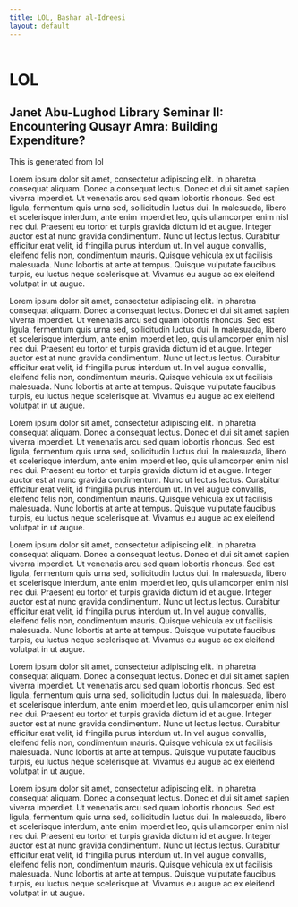 ```yaml
---
title: LOL, Bashar al-Idreesi
layout: default
---
```

<html>
	<head>
	</head>
	<body>
		<header>
		</header>
		<h1 class="text headingtext threequarterwidthtext centredtext secondaryfonttext threequarterwidthtext">
			LOL
		</h1>
		<h2 class="text subheadingtext threequarterwidthtext centredtext secondaryfonttext threequarterwidthtext">
			Janet Abu-Lughod Library Seminar II:<br />
			Encountering Qusayr Amra: Building Expenditure?
		</h2>
		<p>
			This is generated from lol
		</p>
		<p class="text leftalignedtext primaryfonttext indentedtext">
			Lorem ipsum dolor sit amet, consectetur adipiscing elit. In pharetra consequat aliquam. Donec a consequat lectus. Donec et dui sit amet sapien viverra imperdiet. Ut venenatis arcu sed quam lobortis rhoncus. Sed est ligula, fermentum quis urna sed, sollicitudin luctus dui. In malesuada, libero et scelerisque interdum, ante enim imperdiet leo, quis ullamcorper enim nisl nec dui. Praesent eu tortor et turpis gravida dictum id et augue. Integer auctor est at nunc gravida condimentum. Nunc ut lectus lectus. Curabitur efficitur erat velit, id fringilla purus interdum ut. In vel augue convallis, eleifend felis non, condimentum mauris. Quisque vehicula ex ut facilisis malesuada. Nunc lobortis at ante at tempus. Quisque vulputate faucibus turpis, eu luctus neque scelerisque at. Vivamus eu augue ac ex eleifend volutpat in ut augue.
		</p>
		<p class="text leftalignedtext primaryfonttext indentedtext">
			Lorem ipsum dolor sit amet, consectetur adipiscing elit. In pharetra consequat aliquam. Donec a consequat lectus. Donec et dui sit amet sapien viverra imperdiet. Ut venenatis arcu sed quam lobortis rhoncus. Sed est ligula, fermentum quis urna sed, sollicitudin luctus dui. In malesuada, libero et scelerisque interdum, ante enim imperdiet leo, quis ullamcorper enim nisl nec dui. Praesent eu tortor et turpis gravida dictum id et augue. Integer auctor est at nunc gravida condimentum. Nunc ut lectus lectus. Curabitur efficitur erat velit, id fringilla purus interdum ut. In vel augue convallis, eleifend felis non, condimentum mauris. Quisque vehicula ex ut facilisis malesuada. Nunc lobortis at ante at tempus. Quisque vulputate faucibus turpis, eu luctus neque scelerisque at. Vivamus eu augue ac ex eleifend volutpat in ut augue.
		</p>
		<p class="text leftalignedtext primaryfonttext indentedtext">
			Lorem ipsum dolor sit amet, consectetur adipiscing elit. In pharetra consequat aliquam. Donec a consequat lectus. Donec et dui sit amet sapien viverra imperdiet. Ut venenatis arcu sed quam lobortis rhoncus. Sed est ligula, fermentum quis urna sed, sollicitudin luctus dui. In malesuada, libero et scelerisque interdum, ante enim imperdiet leo, quis ullamcorper enim nisl nec dui. Praesent eu tortor et turpis gravida dictum id et augue. Integer auctor est at nunc gravida condimentum. Nunc ut lectus lectus. Curabitur efficitur erat velit, id fringilla purus interdum ut. In vel augue convallis, eleifend felis non, condimentum mauris. Quisque vehicula ex ut facilisis malesuada. Nunc lobortis at ante at tempus. Quisque vulputate faucibus turpis, eu luctus neque scelerisque at. Vivamus eu augue ac ex eleifend volutpat in ut augue.
		</p>
		<p class="text leftalignedtext primaryfonttext indentedtext">
			Lorem ipsum dolor sit amet, consectetur adipiscing elit. In pharetra consequat aliquam. Donec a consequat lectus. Donec et dui sit amet sapien viverra imperdiet. Ut venenatis arcu sed quam lobortis rhoncus. Sed est ligula, fermentum quis urna sed, sollicitudin luctus dui. In malesuada, libero et scelerisque interdum, ante enim imperdiet leo, quis ullamcorper enim nisl nec dui. Praesent eu tortor et turpis gravida dictum id et augue. Integer auctor est at nunc gravida condimentum. Nunc ut lectus lectus. Curabitur efficitur erat velit, id fringilla purus interdum ut. In vel augue convallis, eleifend felis non, condimentum mauris. Quisque vehicula ex ut facilisis malesuada. Nunc lobortis at ante at tempus. Quisque vulputate faucibus turpis, eu luctus neque scelerisque at. Vivamus eu augue ac ex eleifend volutpat in ut augue.
		</p>
		<p class="text leftalignedtext primaryfonttext indentedtext">
			Lorem ipsum dolor sit amet, consectetur adipiscing elit. In pharetra consequat aliquam. Donec a consequat lectus. Donec et dui sit amet sapien viverra imperdiet. Ut venenatis arcu sed quam lobortis rhoncus. Sed est ligula, fermentum quis urna sed, sollicitudin luctus dui. In malesuada, libero et scelerisque interdum, ante enim imperdiet leo, quis ullamcorper enim nisl nec dui. Praesent eu tortor et turpis gravida dictum id et augue. Integer auctor est at nunc gravida condimentum. Nunc ut lectus lectus. Curabitur efficitur erat velit, id fringilla purus interdum ut. In vel augue convallis, eleifend felis non, condimentum mauris. Quisque vehicula ex ut facilisis malesuada. Nunc lobortis at ante at tempus. Quisque vulputate faucibus turpis, eu luctus neque scelerisque at. Vivamus eu augue ac ex eleifend volutpat in ut augue.
		</p>
		<p class="text leftalignedtext primaryfonttext indentedtext">
			Lorem ipsum dolor sit amet, consectetur adipiscing elit. In pharetra consequat aliquam. Donec a consequat lectus. Donec et dui sit amet sapien viverra imperdiet. Ut venenatis arcu sed quam lobortis rhoncus. Sed est ligula, fermentum quis urna sed, sollicitudin luctus dui. In malesuada, libero et scelerisque interdum, ante enim imperdiet leo, quis ullamcorper enim nisl nec dui. Praesent eu tortor et turpis gravida dictum id et augue. Integer auctor est at nunc gravida condimentum. Nunc ut lectus lectus. Curabitur efficitur erat velit, id fringilla purus interdum ut. In vel augue convallis, eleifend felis non, condimentum mauris. Quisque vehicula ex ut facilisis malesuada. Nunc lobortis at ante at tempus. Quisque vulputate faucibus turpis, eu luctus neque scelerisque at. Vivamus eu augue ac ex eleifend volutpat in ut augue.
		</p>
	</body>
</html>